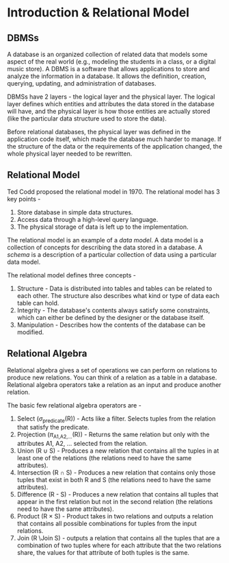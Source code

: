 # Introduction & Relational Model
## DBMSs
A database is an organized collection of related data that models some aspect
of the real world (e.g., modeling the students in a class, or a digital music store).
A DBMS is a software that allows applications to store and analyze the information
in a database. It allows the definition, creation, querying, updating, and 
administration of databases.

DBMSs have 2 layers - the logical layer and the physical layer. The logical layer
defines which entities and attributes the data stored in the database will have, 
and the physical layer is how those entities are actually stored (like the 
particular data structure used to store the data).

Before relational databases, the physical layer was defined in the application code
itself, which made the database much harder to manage. If the structure of the data
or the requirements of the application changed, the whole physical layer needed
to be rewritten.

## Relational Model
Ted Codd proposed the relational model in 1970. The relational model has 3 key 
points -

1. Store database in simple data structures.
2. Access data through a high-level query language.
3. The physical storage of data is left up to the implementation.

The relational model is an example of a _data model_. A data model is a collection
of concepts for describing the data stored in a database. A _schema_ is a description
of a particular collection of data using a particular data model.

The relational model defines three concepts -
1. Structure - Data is distributed into tables and tables can be related 
   to each other. The structure also describes what kind or type of data each table
   can hold.
2. Integrity - The database's contents always satisfy some constraints, which 
   can either be defined by the designer or the database itself.
3. Manipulation - Describes how the contents of the database can be modified.

## Relational Algebra
Relational algebra gives a set of operations we can perform on relations to produce 
new relations. You can think of a relation as a table in a database. Relational
algebra operators take a relation as an input and produce another relation.

The basic few relational algebra operators are - 
1. Select ($\sigma$<sub>predicate</sub>(R)) - Acts like a filter. Selects tuples from the relation that satisfy the predicate.
2. Projection ($\pi$<sub>A1,A2,...</sub>(R)) - Returns the same relation but only with the attributes A1, A2, ... selected from the relation.
3. Union (R $\cup$ S) - Produces a new relation that contains all the tuples in at least one of the relations (the relations need to have the same attributes).
4. Intersection (R $\cap$ S) - Produces a new relation that contains only those tuples that exist in both R and S (the relations need to have the same attributes).
5. Difference (R - S) - Produces a new relation that contains all tuples that appear in the first relation but not in the second relation (the relations need to have the same attributes).
6. Product (R $\times$ S) - Product takes in two relations and outputs a relation that contains all possible combinations for tuples from the input relations.
7. Join (R \Join S) - outputs a relation that contains all the tuples that are a combination of two tuples where for each attribute that the two relations share, the values for that attribute of both tuples is the same.
